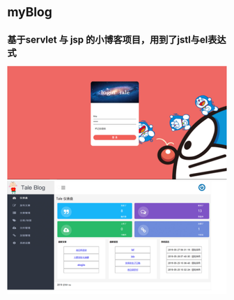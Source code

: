 myBlog
=======================
基于servlet 与 jsp 的小博客项目，用到了jstl与el表达式
---------------------------
![Image text](https://github.com/Xuxiaosa/img-folder/blob/master/login.png)
![Image text](https://github.com/Xuxiaosa/img-folder/blob/master/display.png)
